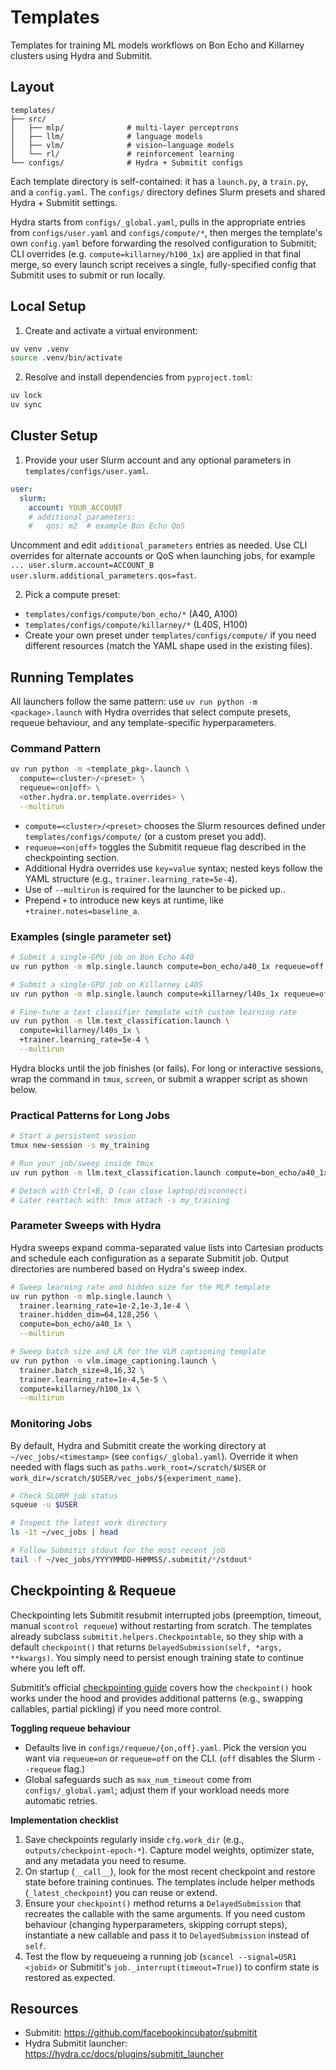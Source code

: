 # Templates

Templates for training ML models workflows on Bon Echo and Killarney clusters using Hydra and Submitit.

## Layout

```
templates/
├── src/
│   ├── mlp/              # multi-layer perceptrons
│   ├── llm/              # language models
│   ├── vlm/              # vision–language models
│   └── rl/               # reinforcement learning
└── configs/              # Hydra + Submitit configs
```

Each template directory is self-contained: it has a `launch.py`, a `train.py`, and a `config.yaml`.
The `configs/` directory defines Slurm presets and shared Hydra + Submitit settings.

Hydra starts from `configs/_global.yaml`, pulls in the appropriate entries from `configs/user.yaml` and `configs/compute/*`, then merges the template's own `config.yaml` before forwarding the resolved configuration to Submitit; CLI overrides (e.g. `compute=killarney/h100_1x`) are applied in that final merge, so every launch script receives a single, fully-specified config that Submitit uses to submit or run locally.

## Local Setup

1) Create and activate a virtual environment:
```bash
uv venv .venv
source .venv/bin/activate
```

2) Resolve and install dependencies from `pyproject.toml`:
```bash
uv lock
uv sync
```

## Cluster Setup

1) Provide your user Slurm account and any optional parameters in `templates/configs/user.yaml`.

```yaml
user:
  slurm:
    account: YOUR_ACCOUNT
    # additional_parameters:
    #   qos: m2  # example Bon Echo QoS
```

Uncomment and edit `additional_parameters` entries as needed. Use CLI overrides for alternate accounts or QoS when launching jobs, for example `... user.slurm.account=ACCOUNT_B user.slurm.additional_parameters.qos=fast`.

2) Pick a compute preset:
- `templates/configs/compute/bon_echo/*` (A40, A100)
- `templates/configs/compute/killarney/*` (L40S, H100)
- Create your own preset under `templates/configs/compute/` if you need different resources (match the YAML shape used in the existing files).

## Running Templates

All launchers follow the same pattern: use `uv run python -m <package>.launch` with Hydra overrides that select compute presets, requeue behaviour, and any template-specific hyperparameters.
### Command Pattern

```bash
uv run python -m <template_pkg>.launch \
  compute=<cluster>/<preset> \
  requeue=<on|off> \
  <other.hydra.or.template.overrides> \
  --multirun
```

- `compute=<cluster>/<preset>` chooses the Slurm resources defined under `templates/configs/compute/` (or a custom preset you add).
- `requeue=<on|off>` toggles the Submitit requeue flag described in the checkpointing section.
- Additional Hydra overrides use `key=value` syntax; nested keys follow the YAML structure (e.g., `trainer.learning_rate=5e-4`).
- Use of `--multirun` is required for the launcher to be picked up..
- Prepend `+` to introduce new keys at runtime, like `+trainer.notes=baseline_a`.

### Examples (single parameter set)

```bash
# Submit a single-GPU job on Bon Echo A40
uv run python -m mlp.single.launch compute=bon_echo/a40_1x requeue=off --multirun

# Submit a single-GPU job on Killarney L40S
uv run python -m mlp.single.launch compute=killarney/l40s_1x requeue=off --multirun

# Fine-tune a text classifier template with custom learning rate
uv run python -m llm.text_classification.launch \
  compute=killarney/l40s_1x \
  +trainer.learning_rate=5e-4 \
  --multirun
```

Hydra blocks until the job finishes (or fails). For long or interactive sessions, wrap the command in `tmux`, `screen`, or submit a wrapper script as shown below.
### Practical Patterns for Long Jobs

```bash
# Start a persistent session
tmux new-session -s my_training

# Run your job/sweep inside tmux
uv run python -m llm.text_classification.launch compute=bon_echo/a40_1x --multirun

# Detach with Ctrl+B, D (can close laptop/disconnect)
# Later reattach with: tmux attach -s my_training
```

### Parameter Sweeps with Hydra

Hydra sweeps expand comma-separated value lists into Cartesian products and schedule each configuration as a separate Submitit job. Output directories are numbered based on Hydra's sweep index.

```bash
# Sweep learning rate and hidden size for the MLP template
uv run python -m mlp.single.launch \
  trainer.learning_rate=1e-2,1e-3,1e-4 \
  trainer.hidden_dim=64,128,256 \
  compute=bon_echo/a40_1x \
  --multirun

# Sweep batch size and LR for the VLM captioning template
uv run python -m vlm.image_captioning.launch \
  trainer.batch_size=8,16,32 \
  trainer.learning_rate=1e-4,5e-5 \
  compute=killarney/h100_1x \
  --multirun
```

### Monitoring Jobs

By default, Hydra and Submitit create the working directory at `~/vec_jobs/<timestamp>` (see `configs/_global.yaml`). Override it when needed with flags such as `paths.work_root=/scratch/$USER` or `work_dir=/scratch/$USER/vec_jobs/${experiment_name}`.

```bash
# Check SLURM job status
squeue -u $USER

# Inspect the latest work directory
ls -1t ~/vec_jobs | head

# Follow Submitit stdout for the most recent job
tail -f ~/vec_jobs/YYYYMMDD-HHMMSS/.submitit/*/stdout*
```
## Checkpointing & Requeue

Checkpointing lets Submitit resubmit interrupted jobs (preemption, timeout, manual `scontrol requeue`) without restarting from scratch. The templates already subclass `submitit.helpers.Checkpointable`, so they ship with a default `checkpoint()` that returns `DelayedSubmission(self, *args, **kwargs)`. You simply need to persist enough training state to continue where you left off.

Submitit’s official [checkpointing guide](https://github.com/facebookincubator/submitit/blob/main/docs/checkpointing.md) covers how the `checkpoint()` hook works under the hood and provides additional patterns (e.g., swapping callables, partial pickling) if you need more control.

**Toggling requeue behaviour**
- Defaults live in `configs/requeue/{on,off}.yaml`. Pick the version you want via `requeue=on` or `requeue=off` on the CLI. (`off` disables the Slurm `--requeue` flag.)
- Global safeguards such as `max_num_timeout` come from `configs/_global.yaml`; adjust them if your workload needs more automatic retries.

**Implementation checklist**
1. Save checkpoints regularly inside `cfg.work_dir` (e.g., `outputs/checkpoint-epoch-*`). Capture model weights, optimizer state, and any metadata you need to resume.
2. On startup (`__call__`), look for the most recent checkpoint and restore state before training continues. The templates include helper methods (`_latest_checkpoint`) you can reuse or extend.
3. Ensure your `checkpoint()` method returns a `DelayedSubmission` that recreates the callable with the same arguments. If you need custom behaviour (changing hyperparameters, skipping corrupt steps), instantiate a new callable and pass it to `DelayedSubmission` instead of `self`.
4. Test the flow by requeueing a running job (`scancel --signal=USR1 <jobid>` or Submitit's `job._interrupt(timeout=True)`) to confirm state is restored as expected.


## Resources
- Submitit: https://github.com/facebookincubator/submitit
- Hydra Submitit launcher: https://hydra.cc/docs/plugins/submitit_launcher
